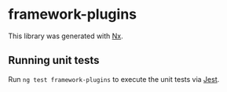 # framework-plugins

This library was generated with [Nx](https://nx.dev).

## Running unit tests

Run `ng test framework-plugins` to execute the unit tests via [Jest](https://jestjs.io).
